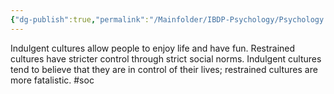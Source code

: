 ```yaml
---
{"dg-publish":true,"permalink":"/Mainfolder/IBDP-Psychology/Psychology Revision/Concepts/Indulgence vs. restraint/"}
---
```


Indulgent cultures allow people to enjoy life and have fun. Restrained cultures have stricter control through strict social norms. Indulgent cultures tend to believe that they are in control of their lives; restrained cultures are more fatalistic.
#soc 